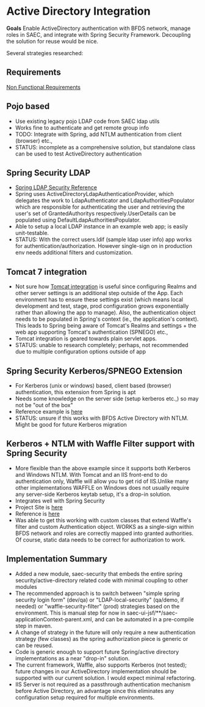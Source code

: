 # Active Directory Integration

**Goals** 
Enable ActiveDirectory authentication with BFDS network, manage roles in SAEC, and integrate with Spring Security Framework. Decoupling the solution for reuse would be nice.

Several strategies researched:

## Requirements
[Non Functional Requirements](https://github.com/BFDS/saec/wiki/LDAP-Security-Technical-Requirements)

## Pojo based
* Use existing legacy pojo LDAP code from SAEC ldap utils
* Works fine to authenticate and get remote group info
* TODO: Integrate with Spring, add NTLM authentication from client (browser) etc.,
* STATUS: incomplete as a comprehensive solution, but standalone class can be used to test ActiveDirectory authentication

## Spring Security LDAP
* [Spring LDAP Security Reference](http://static.springsource.org/spring-security/site/docs/3.1.x/reference/springsecurity-single.html#ldap)
* Spring uses ActiveDirectoryLdapAuthenticationProvider, which delegates the work to LdapAuthenticator and LdapAuthoritiesPopulator which are responsible for authenticating the user and retrieving the user's set of GrantedAuthoritys respectively.UserDetails can be populated using DefaultLdapAuthoritiesPopulator.
* Able to setup a local LDAP instance in an example web app; is easily unit-testable.
* STATUS: With the correct users.ldif (sample ldap user info) app works for authentication/authorization. However single-sign on in production env needs additional filters and customization.

## Tomcat 7 integration
* Not sure how [Tomcat integration](http://tomcat.apache.org/tomcat-7.0-doc/windows-auth-howto.html) is useful since configuring Realms and other server settings is an additional step outside of the App. Each environment has to ensure these settings exist (which means local development and test, stage, prod configuration grows exponentially rather than allowing the app to manage). Also, the authentication object needs to be populated in Spring's context (ie., the application's context). This leads to Spring being aware of Tomcat's Realms and settings +  the web app supporting Tomcat's authentication (SPNEGO) etc., 
* Tomcat integration is geared towards plain servlet apps.
* STATUS: unable to research completely; perhaps, not recommended due to multiple configuration options outside of app 

## Spring Security Kerberos/SPNEGO Extension
* For Kerberos (unix or windows) based, client based (browser) authentication, this extension from Spring is apt
* Needs some knowledge on the server side (setup kerberos etc.,) so may not be "out of the box"
* Reference example is [here](http://blog.springsource.com/2009/09/28/spring-security-kerberos/)
* STATUS: unsure if this works with BFDS Active Directory with NTLM. Might be good for future Kerberos migration

## Kerberos + NTLM with Waffle Filter support with Spring Security
* More flexible than the above example since it supports both Kerberos and Windows NTLM. With Tomcat and an IIS front-end to do authentication only, Waffle will allow you to get rid of IIS.Unlike many other implementations WAFFLE on Windows does not usually require any server-side Kerberos keytab setup, it's a drop-in solution.
* Integrates well with Spring Security
* Project Site is [here](http://waffle.codeplex.com/)
* Reference is [here](http://code.dblock.org/single-sign-on-spring-security-negotiate-filter-kerberos-ntlm-wwaffle)
* Was able to get this working with custom classes that extend Waffle's filter and custom Authentication object. WORKS as a single-sign within BFDS network and roles are correctly mapped into granted authorities. Of course, static data needs to be correct for authorization to work. 

## Implementation Summary
* Added a new module, saec-security that embeds the entire spring security/active-directory related code with minimal coupling to other modules
* The recommended approach is to switch between "simple spring security login form" (dev/qa) or "LDAP-local-security" (qa/demo, if needed) or "waffle-security-filter" (prod) strategies based on the environment. This is manual step for now in saec-ui-jsf/**/saec-applicationContext-parent.xml, and can be automated in a pre-compile step in maven.
* A change of strategy in the future will only require a new authentication strategy (few classes) as the spring authorization piece is generic or can be reused.
* Code is generic enough to support future Spring/active directory implementations as a near "drop-in" solution. 
* The current framework, Waffle, also supports Kerberos (not tested); future changes in our ActiveDirectory implementation should be supported with our current solution. I would expect minimal refactoring.
* IIS Server is not required as a passthrough authentication mechanism before Active Directory, an advantage since this eliminates any configuration setup required for multiple environments.